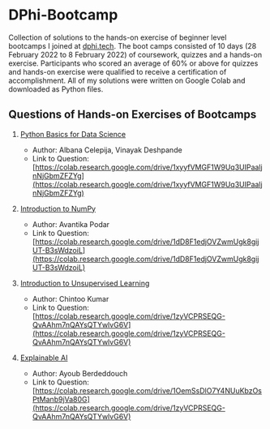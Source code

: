 # DPhi-Bootcamp

Collection of solutions to the hands-on exercise of beginner level bootcamps I joined at [dphi.tech](https://dphi.tech/).
The boot camps consisted of 10 days (28 February 2022 to 8 February 2022) of coursework, quizzes and a hands-on exercise. Participants who scored an average of 60% or above for quizzes and hands-on exercise were qualified to receive a certification of accomplishment. All of my solutions were written on Google Colab and downloaded as Python files. 




## Questions of Hands-on Exercises of Bootcamps

1. [Python Basics for Data Science](https://dphi.tech/bootcamps/introduction-to-python-basics-for-data-science?utm_source=header)
   - Author: Albana Celepija, Vinayak Deshpande
   - Link to Question: [https://colab.research.google.com/drive/1xyyfVMGF1W9Uq3UIPaaljnNjGbmZFZYg](https://colab.research.google.com/drive/1xyyfVMGF1W9Uq3UIPaaljnNjGbmZFZYg)

2. [Introduction to NumPy](https://dphi.tech/bootcamps/introduction-to-numpy?utm_source=header)
   - Author: Avantika Podar
   - Link to Question: [https://colab.research.google.com/drive/1dD8F1edjOVZwmUgk8gijUT-B3sWdzoiL](https://colab.research.google.com/drive/1dD8F1edjOVZwmUgk8gijUT-B3sWdzoiL)

3. [Introduction to Unsupervised Learning](https://dphi.tech/bootcamps/introduction-to-unsupervised-learning?utm_source=header)
   - Author: Chintoo Kumar
   - Link to Question: [https://colab.research.google.com/drive/1zyVCPRSEQG-QvAAhm7nQAYsQTYwlvG6V](https://colab.research.google.com/drive/1zyVCPRSEQG-QvAAhm7nQAYsQTYwlvG6V)

4. [Explainable AI](https://dphi.tech/bootcamps/explainable-ai?utm_source=header)
   - Author: Ayoub Berdeddouch
   - Link to Question: [https://colab.research.google.com/drive/1OemSsDlO7Y4NUuKbzOsPtManb9jVa80G](https://colab.research.google.com/drive/1zyVCPRSEQG-QvAAhm7nQAYsQTYwlvG6V)
